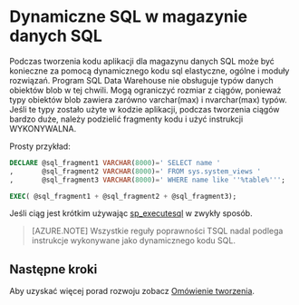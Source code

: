 <properties
   pageTitle="Dynamiczne SQL w magazynie danych SQL | Microsoft Azure"
   description="Porady dotyczące korzystania z dynamicznego kodu SQL w magazynie danych SQL Azure dla opracowania rozwiązań."
   services="sql-data-warehouse"
   documentationCenter="NA"
   authors="jrowlandjones"
   manager="barbkess"
   editor=""/>

<tags
   ms.service="sql-data-warehouse"
   ms.devlang="NA"
   ms.topic="article"
   ms.tgt_pltfrm="NA"
   ms.workload="data-services"
   ms.date="06/14/2016"
   ms.author="jrj;barbkess;sonyama"/>

# <a name="dynamic-sql-in-sql-data-warehouse"></a>Dynamiczne SQL w magazynie danych SQL
Podczas tworzenia kodu aplikacji dla magazynu danych SQL może być konieczne za pomocą dynamicznego kodu sql elastyczne, ogólne i moduły rozwiązań. Program SQL Data Warehouse nie obsługuje typów danych obiektów blob w tej chwili. Mogą ograniczyć rozmiar z ciągów, ponieważ typy obiektów blob zawiera zarówno varchar(max) i nvarchar(max) typów. Jeśli te typy zostało użyte w kodzie aplikacji, podczas tworzenia ciągów bardzo duże, należy podzielić fragmenty kodu i użyć instrukcji WYKONYWALNA.

Prosty przykład:

```sql
DECLARE @sql_fragment1 VARCHAR(8000)=' SELECT name '
,       @sql_fragment2 VARCHAR(8000)=' FROM sys.system_views '
,       @sql_fragment3 VARCHAR(8000)=' WHERE name like ''%table%''';

EXEC( @sql_fragment1 + @sql_fragment2 + @sql_fragment3);
```

Jeśli ciąg jest krótkim używając [sp_executesql][] w zwykły sposób.

> [AZURE.NOTE] Wszystkie reguły poprawności TSQL nadal podlega instrukcje wykonywane jako dynamicznego kodu SQL.

## <a name="next-steps"></a>Następne kroki
Aby uzyskać więcej porad rozwoju zobacz [Omówienie tworzenia][].

<!--Image references-->

<!--Article references-->
[Omówienie tworzenia]: sql-data-warehouse-overview-develop.md

<!--MSDN references-->
[sp_executesql]: https://msdn.microsoft.com/library/ms188001.aspx

<!--Other Web references-->
